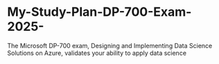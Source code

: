 # My-Study-Plan-DP-700-Exam-2025-
The Microsoft DP-700 exam, Designing and Implementing Data Science Solutions on Azure, validates your ability to apply data science
